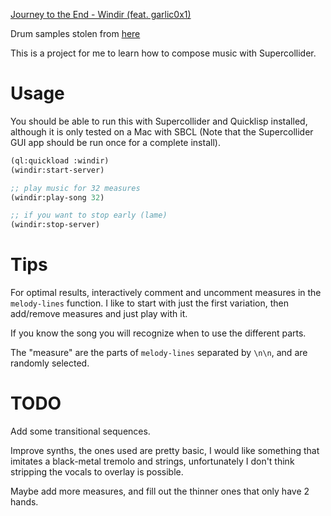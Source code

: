[Journey to the End - Windir (feat. garlic0x1)](https://www.youtube.com/watch?v=gqubRzRq3xM)

Drum samples stolen from [here](https://github.com/gregharvey/drum-samples/tree/master/GSCW%20Drums%20Kit%201%20Samples)

This is a project for me to learn how to compose music with Supercollider.

# Usage

You should be able to run this with Supercollider and Quicklisp
installed, although it is only tested on a Mac with SBCL (Note that
the Supercollider GUI app should be run once for a complete install).

```lisp
(ql:quickload :windir)
(windir:start-server)

;; play music for 32 measures
(windir:play-song 32)

;; if you want to stop early (lame)
(windir:stop-server)
```

# Tips

For optimal results, interactively comment and uncomment measures in
the `melody-lines` function.  I like to start with just the first
variation, then add/remove measures and just play with it.

If you know the song you will recognize when to use the different parts.

The "measure" are the parts of `melody-lines` separated by `\n\n`, and
are randomly selected.

# TODO

Add some transitional sequences.

Improve synths, the ones used are pretty basic, I would like something
that imitates a black-metal tremolo and strings, unfortunately I don't
think stripping the vocals to overlay is possible.

Maybe add more measures, and fill out the thinner ones that only have
2 hands.